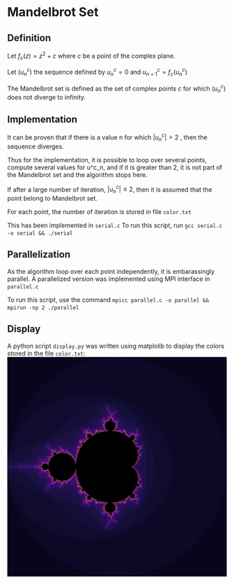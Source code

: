 # Mandelbrot Set


## Definition
Let $f_c(z) = z^2 + c$ where $c$ be a point of the complex plane.

Let ${({u^c_{n}})}$ the sequence defined by ${u^c_n}=0$ and ${u^c_{n+1}}={f_c({u^c_n})}$ 

The Mandelbrot set is defined as the set of complex points $c$ for which $(u^c_n)$ does not diverge to infinity. 


## Implementation
It can be proven that if there is a value n for which $|u^c_n|>2$ , then the sequence diverges. 

Thus for the implementation, it is possible to loop over several points, compute several values for u^c_n, and if it is greater than 2, it is not part of the Mandelbrot set and the algorithm stops here. 

If after a large number of iteration, $|u^c_n|\leq2$, then it is assumed that the point belong to Mandelbrot set.

For each point, the number of iteration is stored in file `color.txt`

This has been implemented in `serial.c`
To run this script, run `gcc serial.c -o serial && ./serial` 

## Parallelization
As the algorithm loop over each point independently, it is embarassingly parallel. A parallelized version was implemented using MPI interface in `parallel.c`

To run this script, use the command `mpicc parallel.c -o parallel && mpirun -np 2 ./parallel`

## Display
A python script `display.py` was written using matplolib to display the colors stored in the file `color.txt`: 
![picture](./figure.png)